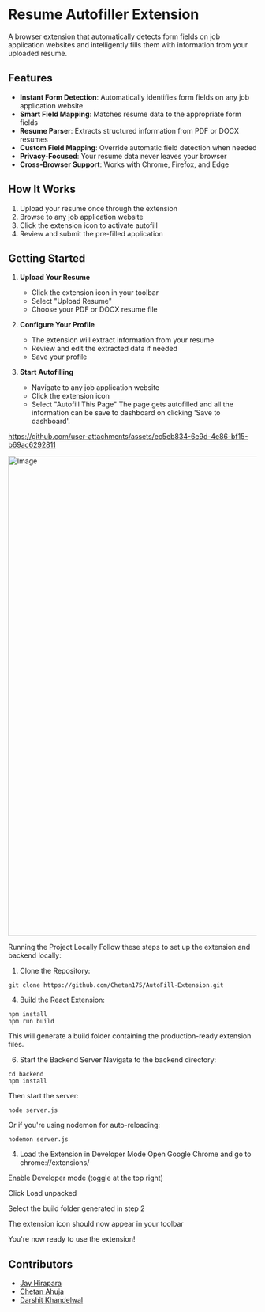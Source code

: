 # Resume Autofiller Extension

A browser extension that automatically detects form fields on job application websites and intelligently fills them with information from your uploaded resume.

## Features

- **Instant Form Detection**: Automatically identifies form fields on any job application website
- **Smart Field Mapping**: Matches resume data to the appropriate form fields
- **Resume Parser**: Extracts structured information from PDF or DOCX resumes
- **Custom Field Mapping**: Override automatic field detection when needed
- **Privacy-Focused**: Your resume data never leaves your browser
- **Cross-Browser Support**: Works with Chrome, Firefox, and Edge

## How It Works

1. Upload your resume once through the extension
2. Browse to any job application website
3. Click the extension icon to activate autofill
4. Review and submit the pre-filled application

## Getting Started

1. **Upload Your Resume**
   - Click the extension icon in your toolbar
   - Select "Upload Resume"
   - Choose your PDF or DOCX resume file

2. **Configure Your Profile**
   - The extension will extract information from your resume
   - Review and edit the extracted data if needed
   - Save your profile

3. **Start Autofilling**
   - Navigate to any job application website
   - Click the extension icon
   - Select "Autofill This Page"
The page gets autofilled and all the information can be save to dashboard on clicking 'Save to dashboard'.


https://github.com/user-attachments/assets/ec5eb834-6e9d-4e86-bf15-b69ac6292811

<img width="971" alt="Image" src="https://github.com/user-attachments/assets/25b03ac5-80dc-41ce-b7d7-e7511ac319c5" />

Running the Project Locally
Follow these steps to set up the extension and backend locally:

1. Clone the Repository:

```
git clone https://github.com/Chetan175/AutoFill-Extension.git
```
4. Build the React Extension:

```
npm install
npm run build
```

This will generate a build folder containing the production-ready extension files.

6. Start the Backend Server
Navigate to the backend directory:
```
cd backend
npm install
```
Then start the server:
```
node server.js
```
Or if you're using nodemon for auto-reloading:
```
nodemon server.js
```
4. Load the Extension in Developer Mode
Open Google Chrome and go to chrome://extensions/

Enable Developer mode (toggle at the top right)

Click Load unpacked

Select the build folder generated in step 2

The extension icon should now appear in your toolbar

You're now ready to use the extension!

## Contributors

- [Jay Hirapara](https://github.com/JayH25)  
- [Chetan Ahuja](https://github.com/Chetan175)  
- [Darshit Khandelwal](https://github.com/darshit2308)



